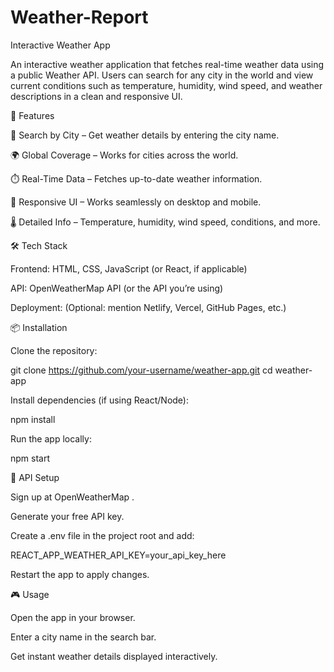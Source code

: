 # Weather-Report
Interactive Weather App

An interactive weather application that fetches real-time weather data using a public Weather API. Users can search for any city in the world and view current conditions such as temperature, humidity, wind speed, and weather descriptions in a clean and responsive UI.

🚀 Features

🔎 Search by City – Get weather details by entering the city name.

🌍 Global Coverage – Works for cities across the world.

⏱️ Real-Time Data – Fetches up-to-date weather information.

🎨 Responsive UI – Works seamlessly on desktop and mobile.

🌡️ Detailed Info – Temperature, humidity, wind speed, conditions, and more.

🛠️ Tech Stack

Frontend: HTML, CSS, JavaScript (or React, if applicable)

API: OpenWeatherMap API
 (or the API you’re using)

Deployment: (Optional: mention Netlify, Vercel, GitHub Pages, etc.)

📦 Installation

Clone the repository:

git clone https://github.com/your-username/weather-app.git
cd weather-app


Install dependencies (if using React/Node):

npm install


Run the app locally:

npm start

🔑 API Setup

Sign up at OpenWeatherMap
.

Generate your free API key.

Create a .env file in the project root and add:

REACT_APP_WEATHER_API_KEY=your_api_key_here


Restart the app to apply changes.

🎮 Usage

Open the app in your browser.

Enter a city name in the search bar.

Get instant weather details displayed interactively.
